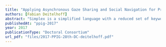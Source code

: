 ```yaml
---
title: "Applying Asynchronous Gaze Sharing and Social Navigation for Problem Solving Principles in an Programming Environment"
authors: [Fabian Deitelhoff]
abstract: "Simplex is a simplified language with a reduced set of keywords and abstractions. It can currently be used to write programs for the LEGO© Mindstorms© EV3. The idea is to enhance this language and the programming environment as part of a PhD project to use gaze sharing data and social navigation for problem solving principles in programming education."
publishedAt: "ppig-2017"
year: 2017
publicationType: "Doctoral Consortium"
url_pdf: "files/2017-PPIG-28th-DC-deitelhoff.pdf"
---
```

